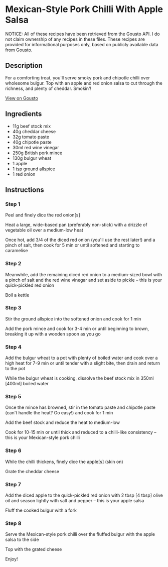 # Mexican-Style Pork Chilli With Apple Salsa

NOTICE: All of these recipes have been retrieved from the Gousto API. I do not claim ownership of any recipes in these files. These recipes are provided for informational purposes only, based on publicly available data from Gousto.

## Description

For a comforting treat, you'll serve smoky pork and chipotle chilli over wholesome bulgur. Top with an apple and red onion salsa to cut through the richness, and plenty of cheddar. Smokin'!

[View on Gousto](https://www.gousto.co.uk/recipes/cookbook/mexican-pork-chilli-with-apple-salsa)

## Ingredients

- 11g beef stock mix 
- 40g cheddar cheese
- 32g tomato paste 
- 40g chipotle paste 
- 30ml red wine vinegar
- 250g British pork mince
- 130g bulgur wheat
- 1 apple
- 1 tsp ground allspice
- 1 red onion

## Instructions


### Step 1

Peel and finely dice the red onion<span class="text-danger">[s]</span>

Heat a large, wide-based pan (preferably non-stick) with a drizzle of vegetable oil over a medium-low heat

Once hot, add 3/4 of the diced red onion (you'll use the rest later!) and a pinch of salt, then cook for 5 min or until softened and starting to caramelise


### Step 2

Meanwhile, add the remaining diced red onion to a medium-sized bowl with a pinch of salt and the red wine vinegar and set aside to pickle – this is your quick-pickled red onion

Boil a kettle


### Step 3

Stir the ground allspice into the softened onion and cook for 1 min

Add the pork mince and cook for 3-4 min or until beginning to brown, breaking it up with a wooden spoon as you go


### Step 4

Add the bulgur wheat to a pot with plenty of boiled water and cook over a high heat for 7-9 min or until tender with a slight bite, then drain and return to the pot

While the bulgur wheat is cooking, dissolve the beef stock mix in 350ml <span class="text-danger">[400ml]</span> boiled water


### Step 5

Once the mince has browned, stir in the tomato paste and chipotle paste (can't handle the heat? Go easy!) and cook for 1 min

Add the beef stock and reduce the heat to medium-low

Cook for 10-15 min or until thick and reduced to a chilli-like consistency – this is your Mexican-style pork chilli


### Step 6

While the chilli thickens, finely dice the apple<span class="text-danger">[s]</span> (skin on)

Grate the cheddar cheese


### Step 7

Add the diced apple to the quick-pickled red onion with 2 tbsp <span class="text-danger">[4 tbsp]</span> olive oil and season lightly with salt and pepper – this is your apple salsa

Fluff the cooked bulgur with a fork

### Step 8

Serve the Mexican-style pork chilli over the fluffed bulgur with the apple salsa to the side

Top with the grated cheese

Enjoy!

